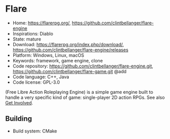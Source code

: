 # Flare

- Home: https://flarerpg.org/, https://github.com/clintbellanger/flare-engine
- Inspirations: Diablo
- State: mature
- Download: https://flarerpg.org/index.php/download/, https://github.com/clintbellanger/flare-engine/releases
- Platform: Windows, Linux, macOS
- Keywords: framework, game engine, clone
- Code repository: https://github.com/clintbellanger/flare-engine.git, https://github.com/clintbellanger/flare-game.git @add
- Code language: C++, Java
- Code license: GPL-3.0

(Free Libre Action Roleplaying Engine) is a simple game engine built to handle a very specific kind of game: single-player 2D action RPGs.
See also [Get Involved](https://flarerpg.org/index.php/get-involved/).

## Building

- Build system: CMake
